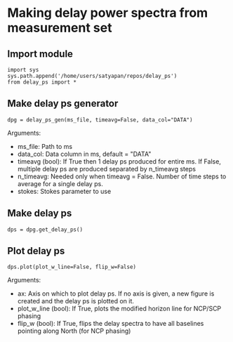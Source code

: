 # Making delay power spectra from measurement set

## Import module
```
import sys
sys.path.append('/home/users/satyapan/repos/delay_ps')
from delay_ps import *
```

## Make delay ps generator
```
dpg = delay_ps_gen(ms_file, timeavg=False, data_col="DATA")
```
Arguments:
  - ms_file: Path to ms
  - data_col: Data column in ms, default = "DATA"
  - timeavg (bool): If True then 1 delay ps produced for entire ms. If False, multiple delay ps are produced separated by n_timeavg steps
  - n_timeavg: Needed only when timeavg = False. Number of time steps to average for a single delay ps.
  - stokes: Stokes parameter to use 


## Make delay ps
```
dps = dpg.get_delay_ps()
```

## Plot delay ps
```
dps.plot(plot_w_line=False, flip_w=False)
```
Arguments:
  - ax: Axis on which to plot delay ps. If no axis is given, a new figure is created and the delay ps is plotted on it.
  - plot_w_line (bool): If True, plots the modified horizon line for NCP/SCP phasing
  - flip_w (bool): If True, flips the delay spectra to have all baselines pointing along North (for NCP phasing)
